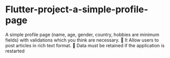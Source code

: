 # Flutter-project-a-simple-profile-page
A simple profile page (name, age, gender, country, hobbies are minimum fields) with validations which you think are necessary.  It Allow users to post articles in rich text format.  Data must be retained if the application is restarted
